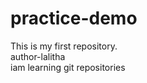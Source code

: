# practice-demo
This is my first repository.
<br>
author-lalitha
<br>
iam learning git repositories
